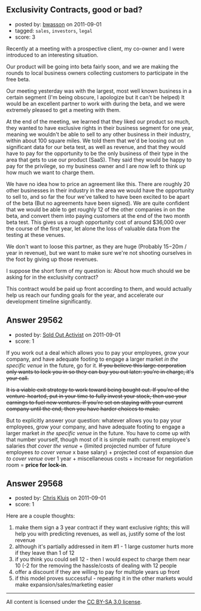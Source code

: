 ## Exclusivity Contracts, good or bad?

- posted by: [bwasson](https://stackexchange.com/users/-1/12611-bwasson) on 2011-09-01
- tagged: `sales`, `investors`, `legal`
- score: 3

Recently at a meeting with a prospective client, my co-owner and I were introduced to an interesting situation. 

Our product will be going into beta fairly soon, and we are making the rounds to local business owners collecting customers to participate in the free beta. 

Our meeting yesterday was with the largest, most well known business in a certain segment (I'm being obscure, I apologize but it can't be helped) It would be an excellent partner to work with during the beta, and we were extremely pleased to get a meeting with them. 

At the end of the meeting, we learned that they liked our product so much, they wanted to have exclusive rights in their business segment for one year, meaning we wouldn't be able to sell to any other business in their industry, within about 100 square miles. We told them that we'd be loosing out on significant data for our beta test, as well as revenue, and that they would have to pay for the opportunity to be the only business of their type in the area that gets to use our product (SaaS). They said they would be happy to pay for the privilege, so my business owner and I are now left to think up how much we want to charge them. 

We have no idea how to price an agreement like this. There are roughly 20 other businesses in their industry in the area we would have the opportunity to sell to, and so far the four we've talked to have been excited to be apart of the beta (But no agreements have been signed). We are quite confident that we would be able to get roughly 12 of the other companies in on the beta, and convert them into paying customers at the end of the two month beta test. This gives us a rough opportunity cost of around $36,000 over the course of the first year, let alone the loss of valuable data from the testing at these venues. 

We don't want to loose this partner, as they are huge (Probably $15-$20m / year in revenue), but we want to make sure we're not shooting ourselves in the foot by giving up those revenues. 

I suppose the short form of my question is: About how much should we be asking for in the exclusivity contract? 

This contract would be paid up front according to them, and would actually help us reach our funding goals for the year, and accelerate our development timeline significantly.


## Answer 29562

- posted by: [Sold Out Activist](https://stackexchange.com/users/-1/13031-sold-out-activist) on 2011-09-01
- score: 1

If you work out a deal which allows you to pay your employees, grow your company, and have adequate footing to engage a larger market *in the specific venue* in the future, go for it. <strike>If you believe this large corporation only wants to lock you in so they can buy you out later: you're in charge, it's your call.

It is a viable exit strategy to work toward being bought out. If you're of the venture-hearted, put in your time to fully invest your stock, then use your earnings to fuel new ventures. If you're set on staying with your current company until the end, then you have harder choices to make.</strike>

But to explicitly answer your question: whatever allows you to pay your employees, grow your company, and have adequate footing to engage a larger market *in the specific venue* in the future. You have to come up with that number yourself, though most of it is simple math: current employee's salaries *that cover the venue* + (limited projected number of future employees *to cover venue* x base salary) + projected cost of expansion due *to cover venue* over 1 year + miscellaneous costs + increase for negotiation room = **price for lock-in**.


## Answer 29568

- posted by: [Chris Kluis](https://stackexchange.com/users/-1/9207-chris-kluis) on 2011-09-01
- score: 1

Here are a couple thoughts:

 1. make them sign a 3 year contract if they want exclusive rights; this will help you with predicting revenues, as well as, justify some of the lost revenue
 2. although it's partially addressed in item #1 - 1 large customer hurts more if they leave than 1 of 12
 3. if you think you could sell 12 - then I would expect to charge them near 10 (-2 for the removing the hassle/costs of dealing with 12 people
 4. offer a discount if they are willing to pay for multiple years up front
 5. if this model proves successful - repeating it in the other markets would make expansion/sales/marketing easier



---

All content is licensed under the [CC BY-SA 3.0 license](https://creativecommons.org/licenses/by-sa/3.0/).
